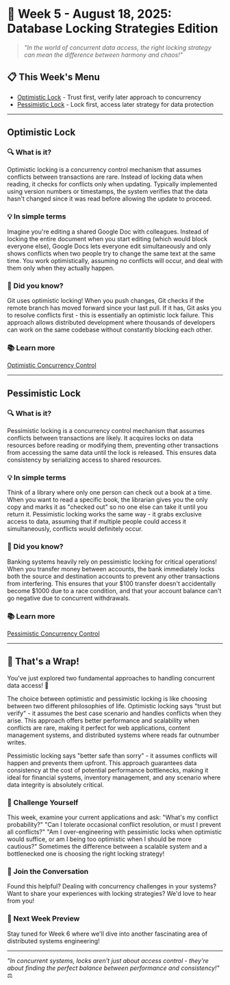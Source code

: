 # 🔐 Week 5 - August 18, 2025: Database Locking Strategies Edition

> *"In the world of concurrent data access, the right locking strategy can mean the difference between harmony and chaos!"*

## 📋 This Week's Menu

- [Optimistic Lock](#optimistic-lock) - Trust first, verify later approach to concurrency
- [Pessimistic Lock](#pessimistic-lock) - Lock first, access later strategy for data protection

---

## Optimistic Lock

### 🔍 What is it?
Optimistic locking is a concurrency control mechanism that assumes conflicts between transactions are rare. Instead of locking data when reading, it checks for conflicts only when updating. Typically implemented using version numbers or timestamps, the system verifies that the data hasn't changed since it was read before allowing the update to proceed.

### 💡 In simple terms
Imagine you're editing a shared Google Doc with colleagues. Instead of locking the entire document when you start editing (which would block everyone else), Google Docs lets everyone edit simultaneously and only shows conflicts when two people try to change the same text at the same time. You work optimistically, assuming no conflicts will occur, and deal with them only when they actually happen.

### 🌟 Did you know?
Git uses optimistic locking! When you push changes, Git checks if the remote branch has moved forward since your last pull. If it has, Git asks you to resolve conflicts first - this is essentially an optimistic lock failure. This approach allows distributed development where thousands of developers can work on the same codebase without constantly blocking each other.

### 📚 Learn more
[Optimistic Concurrency Control](https://en.wikipedia.org/wiki/Optimistic_concurrency_control)

---

## Pessimistic Lock

### 🔍 What is it?
Pessimistic locking is a concurrency control mechanism that assumes conflicts between transactions are likely. It acquires locks on data resources before reading or modifying them, preventing other transactions from accessing the same data until the lock is released. This ensures data consistency by serializing access to shared resources.

### 💡 In simple terms
Think of a library where only one person can check out a book at a time. When you want to read a specific book, the librarian gives you the only copy and marks it as "checked out" so no one else can take it until you return it. Pessimistic locking works the same way - it grabs exclusive access to data, assuming that if multiple people could access it simultaneously, conflicts would definitely occur.

### 🌟 Did you know?
Banking systems heavily rely on pessimistic locking for critical operations! When you transfer money between accounts, the bank immediately locks both the source and destination accounts to prevent any other transactions from interfering. This ensures that your $100 transfer doesn't accidentally become $1000 due to a race condition, and that your account balance can't go negative due to concurrent withdrawals.

### 📚 Learn more
[Pessimistic Concurrency Control](https://en.wikipedia.org/wiki/Lock_(computer_science))

---

## 🎯 That's a Wrap!

You've just explored two fundamental approaches to handling concurrent data access! 🔐

The choice between optimistic and pessimistic locking is like choosing between two different philosophies of life. Optimistic locking says "trust but verify" - it assumes the best case scenario and handles conflicts when they arise. This approach offers better performance and scalability when conflicts are rare, making it perfect for web applications, content management systems, and distributed systems where reads far outnumber writes.

Pessimistic locking says "better safe than sorry" - it assumes conflicts will happen and prevents them upfront. This approach guarantees data consistency at the cost of potential performance bottlenecks, making it ideal for financial systems, inventory management, and any scenario where data integrity is absolutely critical.

### 💪 Challenge Yourself
This week, examine your current applications and ask: "What's my conflict probability?" "Can I tolerate occasional conflict resolution, or must I prevent all conflicts?" "Am I over-engineering with pessimistic locks when optimistic would suffice, or am I being too optimistic when I should be more cautious?" Sometimes the difference between a scalable system and a bottlenecked one is choosing the right locking strategy!

### 🤝 Join the Conversation
Found this helpful? Dealing with concurrency challenges in your systems? Want to share your experiences with locking strategies? We'd love to hear from you!

### 🔮 Next Week Preview
Stay tuned for Week 6 where we'll dive into another fascinating area of distributed systems engineering!

---

*"In concurrent systems, locks aren't just about access control - they're about finding the perfect balance between performance and consistency!"* ⚖️